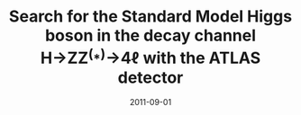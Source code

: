 ---
title: "Search for the Standard Model Higgs boson in the decay channel H→ZZ$^{(⁎)}$→4ℓ with the ATLAS detector"
date: 2011-09-01
venue: Phys. Lett. B 705 (2011) 435--451
link: https://doi.org/10.1016/j.physletb.2011.10.034
inspire_id: 929699
---